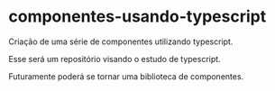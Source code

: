 # componentes-usando-typescript
Criação de uma série de componentes utilizando typescript.

Esse será um repositório visando o estudo de typescript.

Futuramente poderá se tornar uma biblioteca de componentes.
